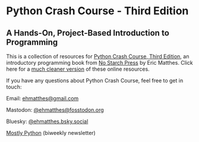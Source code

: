 Python Crash Course - Third Edition
===

A Hands-On, Project-Based Introduction to Programming
---

This is a collection of resources for [Python Crash Course, Third Edition](https://nostarch.com/python-crash-course-3rd-edition), an introductory programming book from [No Starch Press](https://nostarch.com) by Eric Matthes. Click here for a [much cleaner version](https://ehmatthes.github.io/pcc_3e/) of these online resources.

If you have any questions about Python Crash Course, feel free to get in touch:

Email: ehmatthes@gmail.com

Mastodon: [@ehmatthes@fosstodon.org](http://twitter.com/ehmatthes/)

Bluesky: [@ehmatthes.bsky.social](https://bsky.app/profile/ehmatthes.bsky.social)

[Mostly Python](https://www.mostlypython.com) (biweekly newsletter)
